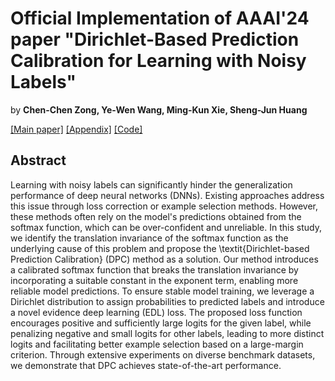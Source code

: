 # Official Implementation of AAAI'24 paper "Dirichlet-Based Prediction Calibration for Learning with Noisy Labels"

by **Chen-Chen Zong, Ye-Wen Wang, Ming-Kun Xie, Sheng-Jun Huang**

[[Main paper]](https://github.com/chenchenzong/DPC/blob/main/AAAI2024_DPC_main-paper.pdf) [[Appendix]](https://github.com/chenchenzong/DPC/blob/main/AAAI2024_DPC_appendix.pdf) [[Code]](https://github.com/chenchenzong/DPC/blob/main/AAAI2024_DPC_code/README.md)

## Abstract

Learning with noisy labels can significantly hinder the generalization performance of deep neural networks (DNNs). Existing approaches address this issue through loss correction or example selection methods. However, these methods often rely on the model's predictions obtained from the softmax function, which can be over-confident and unreliable. In this study, we identify the translation invariance of the softmax function as the underlying cause of this problem and propose the \textit{Dirichlet-based Prediction Calibration} (DPC) method as a solution. Our method introduces a calibrated softmax function that breaks the translation invariance by incorporating a suitable constant in the exponent term, enabling more reliable model predictions. To ensure stable model training, we leverage a Dirichlet distribution to assign probabilities to predicted labels and introduce a novel evidence deep learning (EDL) loss. The proposed loss function encourages positive and sufficiently large logits for the given label, while penalizing negative and small logits for other labels, leading to more distinct logits and facilitating better example selection based on a large-margin criterion. Through extensive experiments on diverse benchmark datasets, we demonstrate that DPC achieves state-of-the-art performance.





